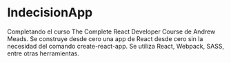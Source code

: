 # IndecisionApp

Completando el curso The Complete React Developer Course de Andrew Meads. Se construye desde cero una app de React desde cero sin la necesidad del comando create-react-app.
Se utiliza React, Webpack, SASS, entre otras herramientas.
